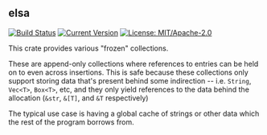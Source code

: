 ## elsa

[![Build Status](https://travis-ci.org/Manishearth/elsa.svg?branch=master)](https://travis-ci.org/Manishearth/elsa)
[![Current Version](https://meritbadge.herokuapp.com/elsa)](https://crates.io/crates/elsa)
[![License: MIT/Apache-2.0](https://img.shields.io/crates/l/reiterate.svg)](#license)

This crate provides various "frozen" collections.

These are append-only collections where references to entries can be held on to even across insertions. This is safe because these collections only support storing data that's present behind some indirection -- i.e. `String`, `Vec<T>`, `Box<T>`, etc, and they only yield references to the data behind the allocation (`&str`, `&[T]`, and `&T` respectively)

The typical use case is having a global cache of strings or other data which the rest of the program borrows from.
